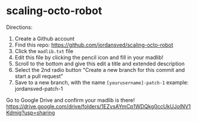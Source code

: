# scaling-octo-robot

Directions:

1. Create a Github account
2. Find this repo: https://github.com/jordansved/scaling-octo-robot
3. Click the `madlib.txt` file
4. Edit this file by clicking the pencil icon and fill in your madlib!
5. Scroll to the bottom and give this edit a title and extended description
6. Select the 2nd radio button "Create a new branch for this commit and start a pull request"
7. Save to a new branch, with the name `[yourusername]-patch-1` example: jordansved-patch-1

Go to Google Drive and confirm your madlib is there! https://drive.google.com/drive/folders/1EZysAYmCp1WDQkg0ccUkUJolNV1Kdmig?usp=sharing
